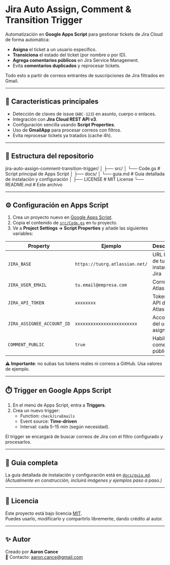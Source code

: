 # Jira Auto Assign, Comment & Transition Trigger

Automatización en **Google Apps Script** para gestionar tickets de Jira Cloud de forma automática:

- **Asigna** el ticket a un usuario específico.  
- **Transiciona** el estado del ticket (por nombre o por ID).  
- **Agrega comentarios públicos** en Jira Service Management.  
- Evita **comentarios duplicados** y reprocesar tickets.  

Todo esto a partir de correos entrantes de suscripciones de Jira filtrados en Gmail.

---

## 🚀 Características principales
- Detección de claves de issue (`ABC-123`) en asunto, cuerpo o enlaces.  
- Integración con **Jira Cloud REST API v3**.  
- Configuración sencilla usando **Script Properties**.  
- Uso de **GmailApp** para procesar correos con filtros.  
- Evita reprocesar tickets ya tratados (cache 4h).  

---

## 📂 Estructura del repositorio
jira-auto-assign-comment-transition-trigger/
│
├── src/
│ └── Code.gs # Script principal de Apps Script
│
├── docs/
│ └── guia.md # Guía detallada de instalación y configuración
│
├── LICENSE # MIT License
└── README.md # Este archivo


---

## ⚙️ Configuración en Apps Script

1. Crea un proyecto nuevo en [Google Apps Script](https://script.google.com/).  
2. Copia el contenido de [`src/Code.gs`](src/Code.gs) en tu proyecto.  
3. Ve a **Project Settings → Script Properties** y añade las siguientes variables:

| Property                    | Ejemplo                                       | Descripción |
|-----------------------------|-----------------------------------------------|-------------|
| `JIRA_BASE`                 | `https://tuorg.atlassian.net/`                | URL base de tu instancia de Jira |
| `JIRA_USER_EMAIL`           | `tu.email@empresa.com`                        | Correo Atlassian |
| `JIRA_API_TOKEN`            | `xxxxxxxx`                                    | Token de API de Atlassian |
| `JIRA_ASSIGNEE_ACCOUNT_ID`  | `xxxxxxxxxxxxxxxxxxxxxxxx`                    | AccountId del usuario asignado |
| `COMMENT_PUBLIC`            | `true`                                        | Habilitar comentario público |


⚠️ **Importante**: no subas tus tokens reales ni correos a GitHub. Usa valores de ejemplo.

---

## ⏱️ Trigger en Google Apps Script
1. En el menú de Apps Script, entra a **Triggers**.  
2. Crea un nuevo trigger:  
   - Function: `checkJiraEmails`  
   - Event source: **Time-driven**  
   - Interval: cada 5–15 min (según necesidad).  

El trigger se encargará de buscar correos de Jira con el filtro configurado y procesarlos.

---

## 📘 Guía completa
La guía detallada de instalación y configuración está en [`docs/guia.md`](docs/guia.md).  
*(Actualmente en construcción, incluirá imágenes y ejemplos paso a paso.)*

---

## 📄 Licencia
Este proyecto está bajo licencia [MIT](LICENSE).  
Puedes usarlo, modificarlo y compartirlo libremente, dando crédito al autor.

---

## ✨ Autor
Creado por **Aaron Cance**  
📧 Contacto: [aaron.cance@gmail.com](mailto:aaron.cance@gmail.com)
